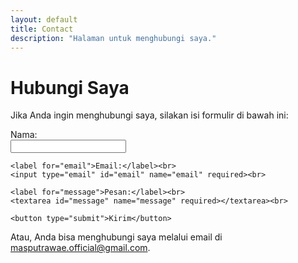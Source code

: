 ```yaml
---
layout: default
title: Contact
description: "Halaman untuk menghubungi saya."
---
```


# Hubungi Saya

Jika Anda ingin menghubungi saya, silakan isi formulir di bawah ini:

<form action="https://formspree.io/f/YOUR_FORM_ID" method="POST">
    <label for="name">Nama:</label><br>
    <input type="text" id="name" name="name" required><br>
    
    <label for="email">Email:</label><br>
    <input type="email" id="email" name="email" required><br>
    
    <label for="message">Pesan:</label><br>
    <textarea id="message" name="message" required></textarea><br>
    
    <button type="submit">Kirim</button>
</form>

<p>Atau, Anda bisa menghubungi saya melalui email di <a href="mailto: masputrawae.official@gmail.com">masputrawae.official@gmail.com</a>.</p>

